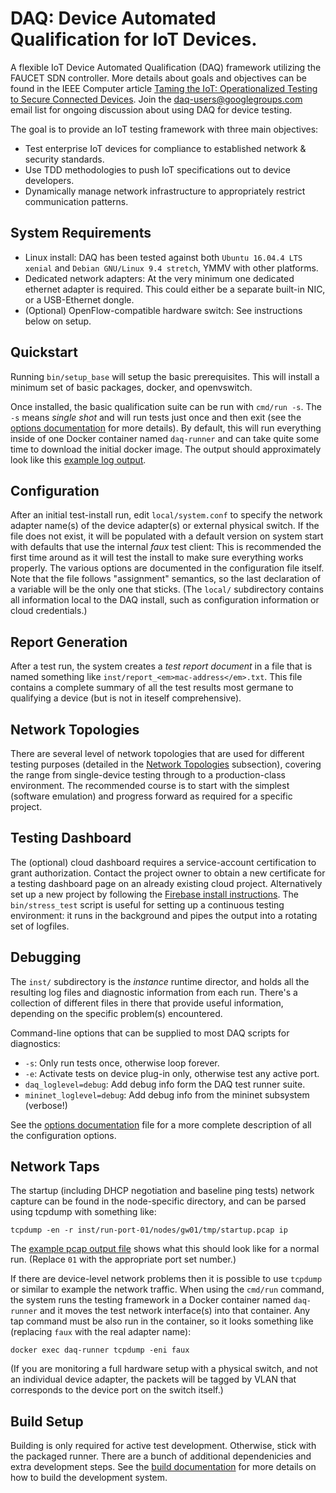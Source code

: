 # DAQ: <b>D</b>evice <b>A</b>utomated <b>Q</b>ualification for IoT Devices.

A flexible IoT Device Automated Qualification (DAQ) framework utilizing the FAUCET SDN controller.
More details about goals and objectives can be found in the IEEE Computer article
[Taming the IoT: Operationalized Testing to Secure Connected Devices](https://www.computer.org/csdl/mags/co/2018/06/mco2018060090-abs.html).
Join the [daq-users@googlegroups.com](https://groups.google.com/forum/#!forum/daq-users) email
list for ongoing discussion about using DAQ for device testing.

The goal is to provide an IoT testing framework with three main objectives:
* Test enterprise IoT devices for compliance to established network & security standards.
* Use TDD methodologies to push IoT specifications out to device developers.
* Dynamically manage network infrastructure to appropriately restrict communication patterns.

## System Requirements

* Linux install: DAQ has been tested against both `Ubuntu 16.04.4 LTS xenial` and
`Debian GNU/Linux 9.4 stretch`, YMMV with other platforms.
* Dedicated network adapters: At the very minimum one dedicated ethernet adapter is
required. This could either be a separate built-in NIC, or a USB-Ethernet dongle.
* (Optional) OpenFlow-compatible hardware switch: See instructions below on setup.

## Quickstart

Running `bin/setup_base` will setup the basic prerequisites. This will install a
minimum set of basic packages, docker, and openvswitch.

Once installed, the basic qualification suite can be run with `cmd/run -s`. The `-s`
means <em>single shot</em> and will run tests just once and then exit (see the
[options documentation](options.md) for more details).
By default, this will run everything inside of one Docker container named `daq-runner`
and can take quite some time to download the initial docker image.
The output should approximately look like this [example log output](docs/run_log.md).

## Configuration

After an initial test-install run, edit `local/system.conf` to specify the network adapter
name(s) of the device adapter(s) or external physical switch.
If the file does not exist, it will be populated with a default version on system start with
defaults that use the internal _faux_ test client: This is recommended the first time around
as it will test the install to make sure everything works properly. The various options are
documented in the configuration file itself. Note that the file follows "assignment" semantics,
so the last declaration of a variable will be the only one that sticks. (The `local/`
subdirectory contains all information local to the DAQ install, such as configuration information
or cloud credentials.)

## Report Generation

After a test run, the system creates a <em>test report document</em> in a file that is named
something like `inst/report_<em>mac-address</em>.txt`. This file contains a complete summary
of all the test results most germane to qualifying a device (but is not in iteself comprehensive).

## Network Topologies

There are several level of network topologies that are used for different testing purposes
(detailed in the [Network Topologies](docs/topologies.md) subsection), covering the range from
single-device testing through to a production-class environment.
The recommended course is to start with the simplest (software emulation) and progress
forward as required for a specific project.

## Testing Dashboard

The (optional) cloud dashboard requires a service-account certification to grant authorization.
Contact the project owner to obtain a new certificate for a testing dashboard page on an already
existing cloud project. Alternatively set up a new project by following the
[Firebase install instructions](docs/firebase.md). The `bin/stress_test` script is useful for
setting up a continuous testing environment: it runs in the background and pipes the output
into a rotating set of logfiles.

## Debugging

The `inst/` subdirectory is the _instance_ runtime director, and holds all the resulting log files
and diagnostic information from each run. There's a collection of different files in there that provide
useful information, depending on the specific problem(s) encountered.

Command-line options that can be supplied to most DAQ scripts for diagnostics:
* `-s`: Only run tests once, otherwise loop forever.
* `-e`: Activate tests on device plug-in only, otherwise test any active port.
* `daq_loglevel=debug`: Add debug info form the DAQ test runner suite.
* `mininet_loglevel=debug`: Add debug info from the mininet subsystem (verbose!)

See the [options documentation](options.md) file for a more complete
description of all the configuration options.

## Network Taps

The startup (including DHCP negotiation and baseline ping tests) network capture can be found
in the node-specific directory, and can be parsed using tcpdump with something like:

`tcpdump -en -r inst/run-port-01/nodes/gw01/tmp/startup.pcap ip`

The [example pcap output file](docs/startup_pcap.md) shows what this should look like for a normal run.
(Replace `01` with the appropriate port set number.)

If there are device-level network problems then it is possible to use `tcpdump` or similar
to example the network traffic. When using the `cmd/run` command, the system runs the
testing framework in a Docker container named `daq-runner` and it moves the test
network interface(s) into that container. Any tap command must be also run in the container, so it
looks something like (replacing `faux` with the real adapter name):

`docker exec daq-runner tcpdump -eni faux`

(If you are monitoring a full hardware setup with a physical switch, and not an individual
device adapter, the packets will be tagged by VLAN that corresponds to the device port on the
switch itself.)

## Build Setup

Building is only required for active test development. Otherwise, stick
with the packaged runner.  There are a bunch of additional dependenicies and extra development steps.
See the [build documentation](docs/build.md) for more details on how to build the development system.
